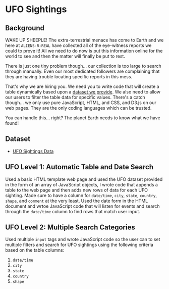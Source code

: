 # UFO Sightings

## Background

WAKE UP SHEEPLE! The extra-terrestrial menace has come to Earth and we here at `ALIENS-R-REAL` have collected all of the eye-witness reports we could to prove it! All we need to do now is put this information online for the world to see and then the matter will finally be put to rest.

There is just one tiny problem though... our collection is too large to search through manually. Even our most dedicated followers are complaining that they are having trouble locating specific reports in this mess.

That's why we are hiring you. We need you to write code that will create a table dynamically based upon a [dataset we provide](StarterCode/static/js/data.js). We also need to allow our users to filter the table data for specific values. There's a catch though... we only use pure JavaScript, HTML, and CSS, and D3.js on our web pages. They are the only coding languages which can be trusted.

You can handle this... right? The planet Earth needs to know what we have found!


## Dataset

* [UFO Sightings Data](UFO-level-1/static/js/data.js)


## UFO Level 1: Automatic Table and Date Search

Used a basic HTML template web page and used the UFO dataset provided in the form of an array of JavaScript objects, I wrote code that appends a table to the web page and then adds new rows of data for each UFO sighting. Made sure to have a column for `date/time`, `city`, `state`, `country`, `shape`, and `comment` at the very least. Used the date form in the HTML document and wrtoe JavaScript code that will listen for events and search through the `date/time` column to find rows that match user input.



## UFO Level 2: Multiple Search Categories

Used multiple `input` tags and wrote JavaScript code so the user can to set multiple filters and search for UFO sightings using the following criteria based on the table columns:

  1. `date/time`
  2. `city`
  3. `state`
  4. `country`
  5. `shape`

